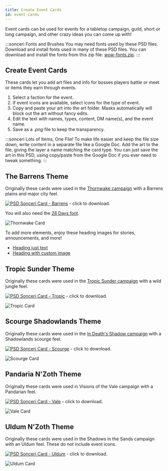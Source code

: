 ```yaml
---
title: Create Event Cards
id: event-cards
---
```


Event cards can be used for events for a tabletop campaign, guild, short or long campaign, and other crazy ideas you can come up with!

:::sonceri Fonts and Brushes
You may need fonts used by these PSD files. Download and install fonts used in many of these PSD files. You can download and install the fonts from this zip file: [wow-fonts.zip](https://drive.google.com/file/d/1-NhzLG83iGJ0gdTmmPVSGjt9X8lTrZDw/view?usp=sharing).
:::

## Create Event Cards

These cards let you add art files and info for bosses players battle or meet or items they earn through events. 

1. Select a faction for the event.
1. If event icons are available, select icons for the type of event.
1. Copy and paste your art into the art folder. Masks automatically will block out the art without fancy edits.
1. Edit the text with names, types, content, DM name(s), and the event name.
1. Save as a *.png* file to keep the transparency. 

:::sonceri Lots of Items, One File!
To make life easier and keep the file size down, write content in a separate file like a Google Doc. Add the art to the file, giving the layer a name matching the card type. You can just save the art in this PSD, using copy/paste from the Google Doc if you ever need to tweak something.
:::

## The Barrens Theme

Originally these cards were used in the [Thornwake campaign](/thornwake) with a Barrens plains and major city feel.

[![PSD](/img/psd.png) Sonceri Card - Barrens](https://drive.google.com/file/d/1wLaYEgxhGG6nN-KqeOx_5R_8HO8OIVmd/view?usp=sharing) - click to download.

You will also need the [28 Days font](https://drive.google.com/file/d/1AKJSiAHD_M6oYiV5j8w94RGCuxejASwV/view?usp=sharing).

![Thornwake Card](/img/resources/sonceri-barrens-event.png)

To add more elements, enjoy these heading images for stories, announcements, and more! 

* [Heading just text](https://drive.google.com/file/d/18e0e7t4_n274nrl9bw-gW02AXHXx_w49/view?usp=sharing)
* [Heading with custom image](https://drive.google.com/file/d/1xCpUjDAt8VavwEBbII4DwSN5x9bsSWuE/view?usp=sharing)

## Tropic Sunder Theme

Originally these cards were used in the [Tropic Sunder campaign](/TropicSunder) with a wild jungle feel.

[![PSD](/img/psd.png) Sonceri Card - Tropic](https://drive.google.com/file/d/1aCzX7dDRdTxCs7-sDo6THq8DstLnpo9l/view?usp=sharing) - click to download.

![Tropic Card](/img/resources/sonceri-tropic-event.jpg)

## Scourge Shadowlands Theme

Originally these cards were used in the [In Death's Shadow campaign](/DeathShadow) with a Shadowlands scourge feel.

[![PSD](/img/psd.png) Sonceri Card - Scourge](https://drive.google.com/file/d/1UG27tedgL5HKNWMvZ3LHAoC9iwFxVPn8/view?usp=sharing) - click to download.

![Scourge Card](/img/resources/sonceri-scourge-event.jpg)

## Pandaria N'Zoth Theme

Originally these cards were used in Visions of the Vale campaign with a Pandarian feel.

[![PSD](/img/psd.png) Sonceri Card - Vale](https://drive.google.com/file/d/1buLzidY1PA-q6VjE4FL4-6KYahE0fxw-/view?usp=sharing) - click to download.

![Vale Card](/img/resources/sonceri-vale-event.jpg)

## Uldum N'Zoth Theme

Originally these cards were used in the Shadows in the Sands campaign with an Uldum feel. These do not include event icons.

[![PSD](/img/psd.png) Sonceri Card - Uldum](https://drive.google.com/file/d/1GKAYM01Z3HM2y6OROHMO5sDq9IL8EwW0/view?usp=sharing) - click to download.

![Uldum Card](/img/resources/sonceri-uldum-event.jpg)